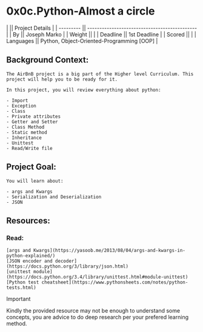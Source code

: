 # 0x0c.Python-Almost a circle

|           || Project Details                               | 
| --------- || --------------------------------------------- |
| By        || Joseph Marko                                  |
| Weight    ||                                               |
| Deadline  || 1st Deadline                                  |
| Scored    ||                                               |
| Languages || Python, Object-Oriented-Programming [OOP]     |

## Background Context:
    The AirBnB project is a big part of the Higher level Curriculum. This project will help you to be ready for it.
    
    In this project, you will review everything about python:

    - Import
    - Exception
    - Class
    - Private attributes
    - Getter and Setter
    - Class Method
    - Static method
    - Inheritance
    - Unittest
    - Read/Write file

## Project Goal:
    You will learn about:

    - args and Kwargs
    - Serialization and Deserialization
    - JSON

## Resources:

### Read:

    [args and Kwargs](https://yasoob.me/2013/08/04/args-and-kwargs-in-python-explained/)
    [JSON encoder and decoder](https://docs.python.org/3/library/json.html)
    [unittest module](https://docs.python.org/3.4/library/unittest.html#module-unittest)
    [Python test cheatsheet](https://www.pythonsheets.com/notes/python-tests.html)

> [!IMPORTANT]
> Kindly the provided resource may not be enough to understand some
> concepts, you are advice to do deep research per your prefered
> learning method.
